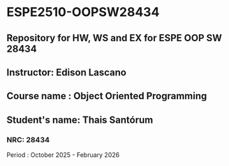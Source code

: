 # ESPE2510-OOPSW28434
## Repository for HW, WS and EX for ESPE OOP SW 28434
## Instructor: Edison Lascano
## Course name : Object Oriented Programming
## Student's name: Thais Santórum
### NRC: 28434

Period : October 2025 - February 2026

